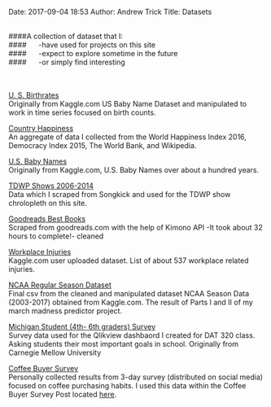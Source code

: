 Date: 2017-09-04 18:53 
Author: Andrew Trick 
Title: Datasets

<br>
####A collection of dataset that I:<br>
####&nbsp;&nbsp;&nbsp;&nbsp;&nbsp;&nbsp;-have used for projects on this site<br>
####&nbsp;&nbsp;&nbsp;&nbsp;&nbsp;&nbsp;-expect to explore sometime in the future<br>
####&nbsp;&nbsp;&nbsp;&nbsp;&nbsp;&nbsp;-or simply find interesting<br>
<br><br>

<a href="../data/birthrates.csv" download>U. S. Birthrates</a><br>
Originally from Kaggle.com US Baby Name Dataset and manipulated to work in time series focused on birth counts.<br>

<a href="../data/happiness.csv" download>Country Happiness</a><br>
An aggregate of data I collected from the World Happiness Index 2016, Democracy Index 2015, The World Bank, and Wikipedia.<br> 

<a href="../data/names.csv" download>U.S. Baby Names</a><br>
Originally from Kaggle.com,  U.S. Baby Names over about a hundred years.<br>

<a href="../data/show_fin.csv" download>TDWP Shows 2006-2014</a><br>
Data which I scraped from Songkick and used for the TDWP show chrolopleth on this site.<br>

<a href="../data/gReads.csv" download>Goodreads Best Books</a><br>
Scraped from goodreads.com with the help of Kimono API -It took about 32 hours to complete!- cleaned<br>

<a href="../data/injuries.csv" download>Workplace Injuries</a><br>
Kaggle.com user uploaded dataset.  List of about 537 workplace related injuries.<br>

<a href="../data/train_data_diff.csv" download>NCAA Regular Season Dataset</a><br>
Final csv from the cleaned and manipulated dataset NCAA Season Data (2003-2017) obtained from Kaggle.com. The result of Parts I and II of my march madness predictor project.<br>

<a href="../data/popular kids.csv" download>Michigan Student (4th- 6th graders) Survey</a><br>
Survey data used for the Qlikview dashbaord I created for DAT 320 class. Asking students their most important goals in school. Originally from Carnegie Mellow University<br>

<a href="../data/coffee_survey.csv" download>Coffee Buyer Survey</a><br>
Personally collected results from 3-day survey (distributed on social media) focused on coffee purchasing habits. I used this data within the Coffee Buyer Survey Post located <a href="../coffee_survey.html"> here</a>.<br>